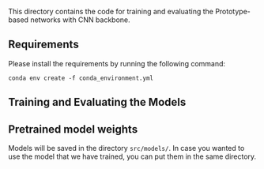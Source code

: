This directory contains the code for training and evaluating the Prototype-based networks with CNN backbone.




## Requirements

Please install the requirements by running the following command:

```
conda env create -f conda_environment.yml
```
## Training and Evaluating the Models

## Pretrained model weights

Models will be saved in the directory `src/models/`. In case you wanted to use the model that we have trained, you can put them in the same directory. 
